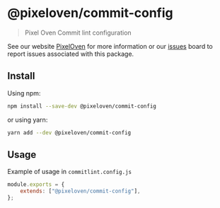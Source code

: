 # @pixeloven/commit-config

> Pixel Oven Commit lint configuration

See our website [PixelOven](https://www.pixeloven.com/) for more information or our [issues](https://github.com/pixeloven/pixeloven/issues) board to report issues associated with this package.

## Install

Using npm:

```sh
npm install --save-dev @pixeloven/commit-config
```

or using yarn:

```sh
yarn add --dev @pixeloven/commit-config
```

## Usage

Example of usage in `commitlint.config.js`

```javascript
module.exports = {
    extends: ["@pixeloven/commit-config"],
};
```
